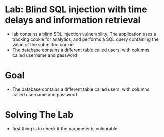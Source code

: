 # Lab: Blind SQL injection with time delays and information retrieval
- lab contains a blind SQL injection vulnerability. The application uses a tracking cookie for analytics, and performs a SQL query containing the value of the submitted cookie
- The database contains a different table called users, with columns called username and password
# Goal
- The database contains a different table called users, with columns called username and password
# Solving The Lab
- first thing is to check if the parameter is vulnurable
